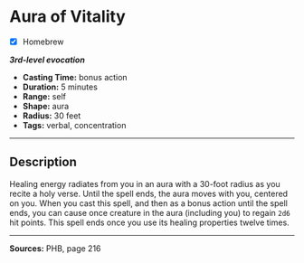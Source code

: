 # Aura of Vitality
- [x] Homebrew

***3rd-level evocation***
- **Casting Time:** bonus action
- **Duration:** 5 minutes
- **Range:** self
- **Shape:** aura
- **Radius:** 30 feet
- **Tags:** verbal, concentration

---

## Description
Healing energy radiates from you in an aura with a 30-foot radius as you recite a holy verse.
Until the spell ends, the aura moves with you, centered on you.
When you cast this spell, and then as a bonus action until the spell ends, you can cause once creature in the aura (including you) to regain `2d6` hit points.
This spell ends once you use its healing properties twelve times.

---

**Sources:** PHB, page 216

